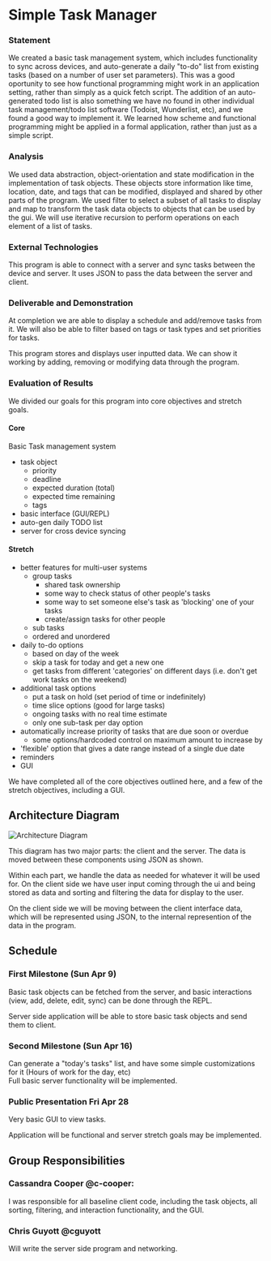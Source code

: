 # Simple Task Manager

### Statement
<!-- Describe your project. Why is it interesting? Why is it interesting to you personally? What do you hope to learn? 
-->
We created a basic task management system, which includes functionality to sync across devices, and auto-generate a daily "to-do" list from existing tasks (based on a number of user set parameters). This was a good oportunity to see how functional programming might work in an application setting, rather than simply as a quick fetch script. The addition of an auto-generated todo list is also something we have no found in other individual task management/todo list software (Todoist, Wunderlist, etc), and we found a good way to implement it. We learned how scheme and functional programming might be applied in a formal application, rather than just as a simple script.

### Analysis

We used data abstraction, object-orientation and state modification in the implementation of task objects. These objects store information like time, location, date, and tags that can be modified, displayed and shared by other parts of the program. We used filter to select a subset of all tasks to display and map to transform the task data objects to objects that can be used by the gui. We will use iterative recursion to perform operations on each element of a list of tasks.

<!--
Explain what approaches from class you will bring to bear on the project.

Be explicit about the techiques from the class that you will use. For example:

- Will you use data abstraction? How?
- Will you use recursion? How?
- Will you use map/filter/reduce? How? 
- Will you use object-orientation? How?
- Will you use functional approaches to processing your data? How?
- Will you use state-modification approaches? How? (If so, this should be encapsulated within objects. `set!` pretty much should only exist inside an object.)
- Will you build an expression evaluator, like we did in the symbolic differentatior and the metacircular evaluator?
- Will you use lazy evaluation approaches?

The idea here is to identify what ideas from the class you will use in carrying out your project. 

**Your project will be graded, in part, by the extent to which you adopt approaches from the course into your implementation, _and_ your discussion about this.**
-->

### External Technologies

This program is able to connect with a server and sync tasks between the device and server. It uses JSON to pass the data between the server and client.

<!--
You are encouraged to develop a project that connects to external systems. For example, this includes systems that:

- retrieve information or publish data to the web
- generate or process sound
- control robots or other physical systems
- interact with databases

If your project will do anything in this category (not only the things listed above!), include this section and discuss.
-->

<!--
### Data Sets or other Source Materials
If you will be working with existing data, where will you get those data from? (Dowload from a website? Access in a database? Create in a simulation you will build? ...)

How will you convert your data into a form usable for your project?  

If you are pulling data from somewhere, actually go download it and look at it before writing the proposal. Explain in some detail what your plan is for accomplishing the necessary processing.

If you are using some other starting materials, explain what they are. Basically: anything you plan to use that isn't code.
-->

### Deliverable and Demonstration

At completion we are able to display a schedule and add/remove tasks from it. We will also be able to filter based on tags or task types and set priorities for tasks.

This program stores and displays user inputted data. We can show it working by adding, removing or modifying data through the program.
<!--
Explain exactly what you'll have at the end. What will it be able to do at the live demo?

What exactly will you produce at the end of the project? A piece of software, yes, but what will it do? Here are some questions to think about (and answer depending on your application).

Will it run on some data, like batch mode? Will you present some analytical results of the processing? How can it be re-run on different source data?

Will it be interactive? Can you show it working? This project involves a live demo, so interactivity is good.
-->

### Evaluation of Results
We divided our goals for this program into core objectives and stretch goals.
#### Core
Basic Task management system  
- task object  
  - priority  
  - deadline  
  - expected duration (total)  
  - expected time remaining  
  - tags
- basic interface (GUI/REPL)  
- auto-gen daily TODO list  
- server for cross device syncing  

#### Stretch
- better features for multi-user systems  
  - group tasks  
    - shared task ownership  
    - some way to check status of other people's tasks  
    - some way to set someone else's task as 'blocking' one of your tasks
    - create/assign tasks for other people  
  - sub tasks  
  - ordered and unordered  
- daily to-do options  
  - based on day of the week  
  - skip a task for today and get a new one  
  - get tasks from different 'categories' on different days (i.e. don't get work tasks on the weekend)  
- additional task options  
  - put a task on hold (set period of time or indefinitely)  
  - time slice options (good for large tasks)  
  - ongoing tasks with no real time estimate  
  - only one sub-task per day option  
- automatically increase priority of tasks that are due soon or overdue  
  - some options/hardcoded control on maximum amount to increase by  
- 'flexible' option that gives a date range instead of a single due date  
- reminders  
- GUI


We have completed all of the core objectives outlined here, and a few of the stretch objectives, including a GUI.
<!--
How will you know if you are successful? 
If you include some kind of _quantitative analysis,_ that would be good.
-->

## Architecture Diagram
![Architecture Diagram](/SimpleTaskManagerDiagramV1.png?raw=true "Diagram")
 
 This diagram has two major parts: the client and the server. The data is moved between these components using JSON as shown.  
 

 Within each part, we handle the data as needed for whatever it will be used for. On the client side we have user input coming through the ui and being stored as data and sorting and filtering the data for display to the user.  
 
On the client side we will be moving between the client interface data, which will be represented using JSON, to the internal represention of the data in the program.  
<!--
Upload the architecture diagram you made for your slide presentation to your repository, and include it in-line here.

Create several paragraphs of narrative to explain the pieces and how they interoperate.
-->
## Schedule
<!--
Explain how you will go from proposal to finished product. 

There are three deliverable milestones to explicitly define, below.

The nature of deliverables depend on your project, but may include things like processed data ready for import, core algorithms implemented, interface design prototyped, etc. 

You will be expected to turn in code, documentation, and data (as appropriate) at each of these stages.

Write concrete steps for your schedule to move from concept to working system. 
-->
### First Milestone (Sun Apr 9)

Basic task objects can be fetched from the server, and basic interactions (view, add, delete, edit, sync) can be done through the REPL.

Server side application will be able to store basic task objects and send them to client.

### Second Milestone (Sun Apr 16)

Can generate a "today's tasks" list, and have some simple customizations for it (Hours of work for the day, etc)  
Full basic server functionality will be implemented.

### Public Presentation Fri Apr 28

Very basic GUI to view tasks.

Application will be functional and server stretch goals may be implemented. 

## Group Responsibilities  
<!--
Here each group member gets a section where they, as an individual, detail what they are responsible for in this project. Each group member writes their own Responsibility section. Include the milestones and final deliverable.

Please use Github properly: each individual must make the edits to this file representing their own section of work.

**Additional instructions for teams of three:** 
* Remember that you must have prior written permission to work in groups of three (specifically, an approved `FP3` team declaration submission).
* The team must nominate a lead. This person is primarily responsible for code integration. This work may be shared, but the team lead has default responsibility.
* The team lead has full partner implementation responsibilities also.
* Identify who is team lead.

In the headings below, replace the silly names and GitHub handles with your actual ones.
-->
### Cassandra Cooper @c-cooper:
I was responsible for all baseline client code, including the task objects, all sorting, filtering, and interaction functionality, and the GUI.


### Chris Guyott @cguyott
Will write the server side program and networking.
